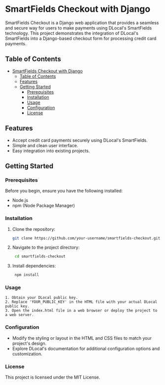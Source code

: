 # SmartFields Checkout with Django

SmartFields Checkout is a Django web application that provides a seamless and secure way for users to make payments using DLocal's SmartFields technology. This project demonstrates the integration of DLocal's SmartFields into a Django-based checkout form for processing credit card payments.

## Table of Contents

- [SmartFields Checkout with Django](#smartfields-checkout-with-django)
  - [Table of Contents](#table-of-contents)
  - [Features](#features)
  - [Getting Started](#getting-started)
    - [Prerequisites](#prerequisites)
    - [Installation](#installation)
    - [Usage](#usage)
    - [Configuration](#configuration)
    - [License](#license)

## Features

- Accept credit card payments securely using DLocal's SmartFields.
- Simple and clean user interface.
- Easy integration into existing projects.

## Getting Started

### Prerequisites

Before you begin, ensure you have the following installed:

- Node.js
- npm (Node Package Manager)

### Installation

1. Clone the repository:

   ```bash
   git clone https://github.com/your-username/smartfields-checkout.git
   ```

2. Navigate to the project directory:

   ```bash
    cd smartfields-checkout
   ```

3. Install dependencies:

   ```bash
    npm install
   ```

###  Usage
    1. Obtain your DLocal public key.
    2. Replace 'YOUR_PUBLIC_KEY' in the HTML file with your actual DLocal public key.
    3. Open the index.html file in a web browser or deploy the project to a web server.

###  Configuration
* Modify the styling or layout in the HTML and CSS files to match your project's design.
* Explore DLocal's documentation for additional configuration options and customization.

### License
This project is licensed under the MIT License.